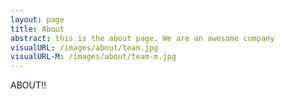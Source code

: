 ```yaml
---
layout: page
title: About
abstract: this is the about page. We are an awesome company
visualURL: /images/about/team.jpg
visualURL-M: /images/about/team-m.jpg
---
```


ABOUT!!
